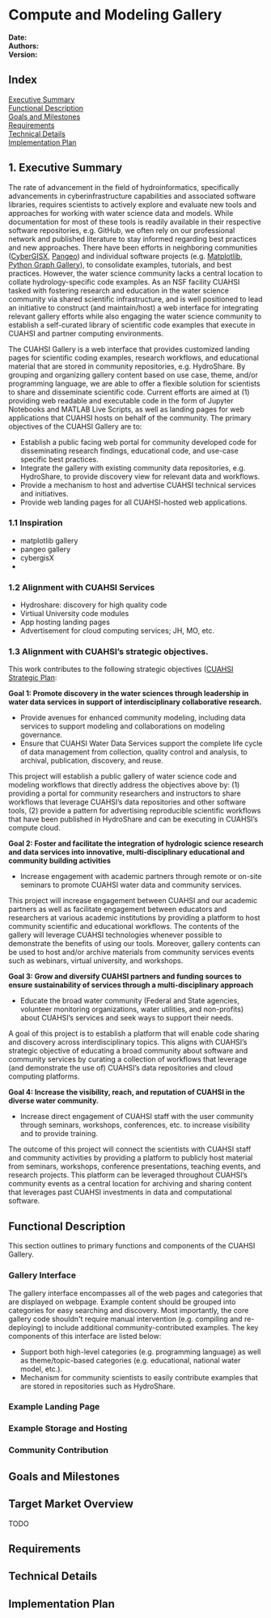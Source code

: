 # Compute and Modeling Gallery

**Date:**  
**Authors:**  
**Version:**  

## Index  

[Executive Summary](#1.-executive-summary)  
[Functional Description](#functional-description)  
[Goals and Milestones](#goals-and-milestones)  
[Requirements](#requirements)  
[Technical Details](#technical-details)  
[Implementation Plan](#implementation-plan)  

## 1. Executive Summary

The rate of advancement in the field of hydroinformatics, specifically advancements in cyberinfrastructure capabilities and associated software libraries, requires scientists to actively explore and evaluate new tools and approaches for working with water science data and models. While documentation for most of these tools is readily available in their respective software repositories, e.g. GitHub, we often rely on our professional network and published literature to stay informed regarding best practices and new approaches. There have been efforts in neighboring communities ([CyberGISX](https://cybergis.illinois.edu/notebooks/), [Pangeo](https://gallery.pangeo.io/)) and individual software projects (e.g. [Matplotlib](https://matplotlib.org/2.0.2/gallery.html), [Python Graph Gallery](https://www.python-graph-gallery.com/)), to consolidate examples, tutorials, and best practices. However, the water science community lacks a central location to collate hydrology-specific code examples. As an NSF facility CUAHSI tasked with fostering research and education in the water science community via shared scientific infrastructure, and is well positioned to lead an initiative to construct (and maintain/host) a web interface for integrating relevant gallery efforts while also engaging the water science community to establish a self-curated library of scientific code examples that execute in CUAHSI and partner computing environments.

The CUAHSI Gallery is a web interface that provides customized landing pages for scientific coding examples, research workflows, and educational material that are stored in community repositories, e.g. HydroShare. By grouping and organizing gallery content based on use case, theme, and/or programming language, we are able to offer a flexible solution for scientists to share and disseminate scientific code. Current efforts are aimed at (1) providing web readable and executable code in the form of Jupyter Notebooks and MATLAB Live Scripts, as well as landing pages for web applications that CUAHSI hosts on behalf of the community. The primary objectives of the CUAHSI Gallery are to:

  - Establish a public facing web portal for community developed code for disseminating research findings, educational code, and use-case specific best practices.
  - Integrate the gallery with existing community data repositories, e.g. HydroShare, to provide discovery view for relevant data and workflows.
  - Provide a mechanism to host and advertise CUAHSI technical services and initiatives. 
  - Provide web landing pages for all CUAHSI-hosted web applications.

### 1.1 Inspiration

- matplotlib gallery
- pangeo gallery
- cybergisX
- 

### 1.2 Alignment with CUAHSI Services

- Hydroshare: discovery for high quality code
- Virtiual University code modules
- App hosting landing pages
- Advertisement for cloud computing services; JH, MO, etc.

### 1.3 Alignment with CUAHSI’s strategic objectives.

This work contributes to the following strategic objectives ([CUAHSI Strategic Plan](https://www.cuahsi.org/uploads/pages/img/StrategicPlan_SinglePages.pdf):

**Goal 1: Promote discovery in the water sciences through leadership in water data services in support of interdisciplinary collaborative research.**
  - Provide avenues for enhanced community modeling, including data services to support modeling and collaborations on modeling governance.
  - Ensure that CUAHSI Water Data Services support the complete life cycle of data management from collection, quality control and analysis, to archival, publication, discovery, and reuse.

This project will establish a public gallery of water science code and modeling workflows that directly address the objectives above by: (1) providing a portal for community researchers and instructors to share workflows that leverage CUAHSI’s data repositories and other software tools, (2) provide a pattern for advertising reproducible scientific workflows that have been published in HydroShare and can be executing in CUAHSI’s compute cloud.

**Goal 2: Foster and facilitate the integration of hydrologic science research and data services into innovative, multi-disciplinary educational and community building activities**
  - Increase engagement with academic partners through remote or on-site seminars to promote CUAHSI water data and community services.

This project will increase engagement between CUAHSI and our academic partners as well as facilitate engagement between educators and researchers at various academic institutions by providing a platform to host community scientific and educational workflows. The contents of the gallery will leverage CUAHSI technologies whenever possible to demonstrate the benefits of using our tools. Moreover, gallery contents can be used to host and/or archive materials from community services events such as webinars, virtual university, and workshops.

**Goal 3: Grow and diversify CUAHSI partners and funding sources to ensure sustainability of services through a multi-disciplinary approach**
   - Educate the broad water community (Federal and State agencies, volunteer monitoring organizations, water utilities, and non-profits) about CUAHSI’s services and seek ways to support their needs.

A goal of this project is to establish a platform that will enable code sharing and discovery across interdisciplinary topics. This aligns with CUAHSI’s strategic objective of educating a broad community about software and community services by curating a collection of workflows that leverage (and demonstrate the use of) CUAHSI’s data repositories and cloud computing platforms.

**Goal 4: Increase the visibility, reach, and reputation of CUAHSI in the diverse water community.**
  - Increase direct engagement of CUAHSI staff with the user community through seminars, workshops, conferences, etc. to increase visibility and to provide training.

The outcome of this project will connect the scientists with CUAHSI staff and community activities by providing a platform to publicly host material from seminars, workshops, conference presentations, teaching events, and research projects. This platform can be leveraged throughout CUAHSI’s community events as a central location for archiving and sharing content that leverages past CUAHSI investments in data and computational software.

## Functional Description

This section outlines to primary functions and components of the CUAHSI Gallery.

### Gallery Interface

The gallery interface encompasses all of the web pages and categories that are displayed on webpage. Example content should be grouped into categories for easy searching and discovery. Most importantly, the core gallery code shouldn't require manual intervention (e.g. compiling and re-deploying) to include additional community-contributed examples. The key components of this interface are listed below:

  - Support both high-level categories (e.g. programming language) as well as theme/topic-based categories (e.g. educational, national water model, etc.). 
  - Mechanism for community scientists to easily contribute examples that are stored in repositories such as HydroShare.

### Example Landing Page


### Example Storage and Hosting



### Community Contribution



## Goals and Milestones

## Target Market Overview

TODO

## Requirements

## Technical Details

## Implementation Plan

